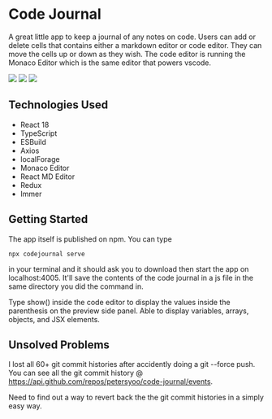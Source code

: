 # Code Journal

A great little app to keep a journal of any notes on code. Users can add or delete cells that contains either a markdown editor or code editor. They can move the cells up or down as they wish. The code editor is running the Monaco Editor which is the same editor that powers vscode.

![](https://i.imgur.com/yoILrlk.png)
![](https://i.imgur.com/rqzwK1r.png)
![](https://i.imgur.com/VtyiLzh.png)

## Technologies Used

- React 18
- TypeScript
- ESBuild
- Axios
- localForage
- Monaco Editor
- React MD Editor
- Redux
- Immer

## Getting Started

The app itself is published on npm. You can type

```
npx codejournal serve
```

in your terminal and it should ask you to download then start the app on localhost:4005. It'll save the contents of the code journal in a js file in the same directory you did the command in.

Type show() inside the code editor to display the values inside the parenthesis on the preview side panel. Able to display variables, arrays, objects, and JSX elements.

## Unsolved Problems

I lost all 60+ git commit histories after accidently doing a git --force push. You can see all the git commit history @ https://api.github.com/repos/petersyoo/code-journal/events.

Need to find out a way to revert back the the git commit histories in a simply easy way.

